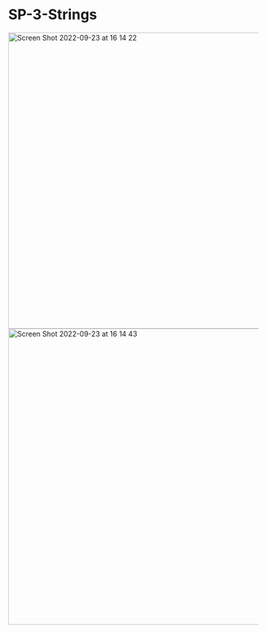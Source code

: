 # SP-3-Strings

<img width="595" alt="Screen Shot 2022-09-23 at 16 14 22" src="https://user-images.githubusercontent.com/74483949/191981039-68afd976-5fcf-4a43-8401-232b02e252c3.png">
<img width="595" alt="Screen Shot 2022-09-23 at 16 14 43" src="https://user-images.githubusercontent.com/74483949/191981076-72d7f7ec-785f-4121-a75b-de2db69b6d41.png">
